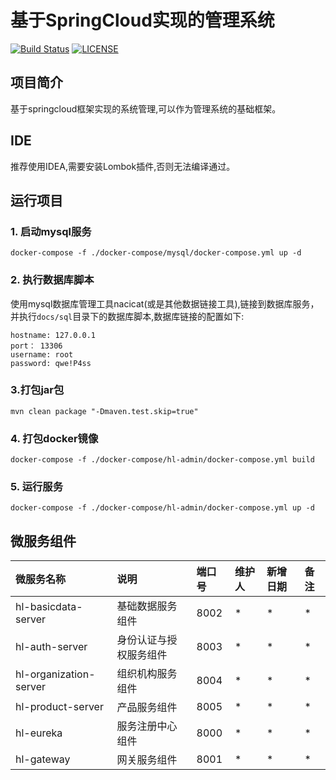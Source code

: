 # 基于SpringCloud实现的管理系统

[![Build Status](https://api.travis-ci.com/liuhll/hl-springcloud-admin.svg?branch=master)](https://travis-ci.com/liuhll/hl-springcloud-admin) 
[![LICENSE](https://img.shields.io/github/license/liuhll/hl-springcloud-admin.svg?style=flat-square)](https://raw.githubusercontent.com/liuhll/hl-springcloud-admin/master/LICENSE)

## 项目简介
基于springcloud框架实现的系统管理,可以作为管理系统的基础框架。

## IDE
推荐使用IDEA,需要安装Lombok插件,否则无法编译通过。

## 运行项目
### 1. 启动mysql服务
```shell
docker-compose -f ./docker-compose/mysql/docker-compose.yml up -d
```

### 2. 执行数据库脚本
使用mysql数据库管理工具nacicat(或是其他数据链接工具),链接到数据库服务，并执行`docs/sql`目录下的数据库脚本,数据库链接的配置如下:
```shell
hostname: 127.0.0.1
port： 13306
username: root
password: qwe!P4ss
```

### 3.打包jar包
```shell
mvn clean package "-Dmaven.test.skip=true"
```

### 4. 打包docker镜像
```shell
docker-compose -f ./docker-compose/hl-admin/docker-compose.yml build
```

### 5. 运行服务
```shell
docker-compose -f ./docker-compose/hl-admin/docker-compose.yml up -d
```

## 微服务组件

| 微服务名称 | 说明 |  端口号 | 维护人  | 新增日期 | 备注  |
|:---------|:------|:-------|:------|:-------|:---------|
| hl-basicdata-server | 基础数据服务组件 | 8002 | * | * | * |
| hl-auth-server | 身份认证与授权服务组件 | 8003 | * | * | * |
| hl-organization-server | 组织机构服务组件 | 8004 | * | * | * |
| hl-product-server | 产品服务组件 | 8005 | * | * | * |
| hl-eureka | 服务注册中心组件 | 8000 | * | * | * |
| hl-gateway | 网关服务组件 | 8001 | * | * | * |